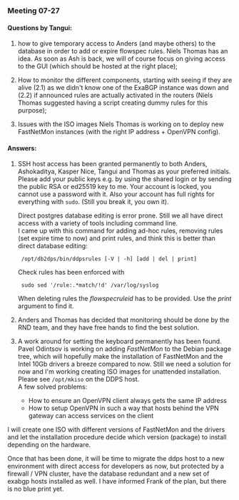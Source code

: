 
### Meeting 07-27

#### Questions by Tangui:

1. how to give temporary access to Anders (and maybe others) to the database in
   order to add or expire flowspec rules. Niels Thomas has an idea. As soon as
   Ash is back, we will of course focus on giving access to the GUI (which
   should be hosted at the right place);

2. How to monitor the different components, starting with seeing if they are
   alive (2.1) as we didn't know one of the ExaBGP instance was down and (2.2)
   if announced rules are actually activated in the routers (Niels Thomas
   suggested having a script creating dummy rules for this purpose);

3. Issues with the ISO images Niels Thomas is working on to deploy new
   FastNetMon instances (with the right IP address + OpenVPN config).

#### Answers:

1. SSH host access has been granted permanently to both Anders, Ashokaditya,
   Kasper Nice, Tangui and Thomas as your preferred initials. Please add your
   public keys e.g.  by using the shared login or by sending the public RSA or
   ed25519 key to me.  Your account is locked, you cannot use a password with
   it.  Also your account has full rights for everything with `sudo`. (Still
   you break it, you own it).

   Direct postgres database editing is error prone. Still we all have direct
   access with a variety of tools including command line.      
   I came up with this command for adding ad-hoc rules, removing rules (set
   expire time to now) and print rules, and think this is better than direct
   database editing:

      	/opt/db2dps/bin/ddpsrules [-V | -h] [add | del | print]

   Check rules has been enforced with

      	sudo sed '/rule:.*match/!d' /var/log/syslog

   When deleting rules the _flowspecruleid_ has to be provided. Use the _print_
   argument to find it.

2. Anders and Thomas has decided that monitoring should be done by the RND team,
   and they have free hands to find the best solution.

3. A work around for setting the keyboard permanently has been found. Pavel
   Odintsov is working on adding _FastNetMon_ to the Debian package tree, which
   will hopefully make the installation of FastNetMon and the Intel 10Gb drivers
   a breeze compared to now. Still we need a solution for now and I'm working 
   creating ISO images for unattended installation. Please see `/opt/mkiso` on
   the DDPS host.       
   A few solved problems:

   - How to ensure an OpenVPN client always gets the same IP address
   - How to setup OpenVPN in such a way that hosts behind the VPN gateway
     can access services on the client
	
  I will create one ISO with different versions of FastNetMon and the drivers
  and let the installation procedure decide which version (package) to install
  depending on the hardware.

  Once that has been done, it will be time to migrate the ddps host to a new
  environment with direct access for developers as now, but protected by a
  firewall / VPN cluster, have the database redundant and a new set of exabgp
  hosts installed as well. I have informed Frank of the plan, but there is
  no blue print yet.



